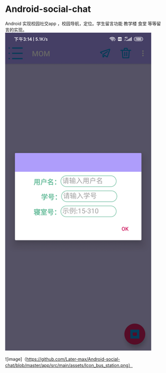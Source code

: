# Android-social-chat
Android 实现校园社交app ，校园导航，定位。学生留言功能 教学楼 食堂 等等留言的实现。
![image](https://github.com/Later-max/Android-social-chat/blob/master/%E5%9B%BE%E7%89%87.png)

![image]（https://github.com/Later-max/Android-social-chat/blob/master/app/src/main/assets/Icon_bus_station.png）
